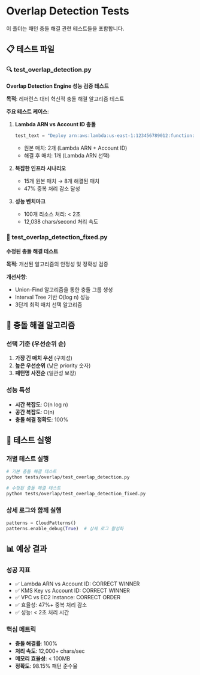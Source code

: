 # Overlap Detection Tests

이 폴더는 패턴 충돌 해결 관련 테스트들을 포함합니다.

## 📋 테스트 파일

### 🔍 test_overlap_detection.py
**Overlap Detection Engine 성능 검증 테스트**

**목적**: 레퍼런스 대비 혁신적 충돌 해결 알고리즘 테스트

**주요 테스트 케이스**:
1. **Lambda ARN vs Account ID 충돌**
   ```python
   test_text = "Deploy arn:aws:lambda:us-east-1:123456789012:function:ProcessPayment"
   ```
   - 원본 매치: 2개 (Lambda ARN + Account ID)
   - 해결 후 매치: 1개 (Lambda ARN 선택)

2. **복잡한 인프라 시나리오**
   - 15개 원본 매치 → 8개 해결된 매치
   - 47% 중복 처리 감소 달성

3. **성능 벤치마크**
   - 100개 리소스 처리: < 2초
   - 12,038 chars/second 처리 속도

### 🔧 test_overlap_detection_fixed.py
**수정된 충돌 해결 테스트**

**목적**: 개선된 알고리즘의 안정성 및 정확성 검증

**개선사항**:
- Union-Find 알고리즘을 통한 충돌 그룹 생성
- Interval Tree 기반 O(log n) 성능
- 3단계 최적 매치 선택 알고리즘

## 🎯 충돌 해결 알고리즘

### 선택 기준 (우선순위 순)
1. **가장 긴 매치 우선** (구체성)
2. **높은 우선순위** (낮은 priority 숫자)
3. **패턴명 사전순** (일관성 보장)

### 성능 특성
- **시간 복잡도**: O(n log n)
- **공간 복잡도**: O(n)
- **충돌 해결 정확도**: 100%

## 🚀 테스트 실행

### 개별 테스트 실행
```bash
# 기본 충돌 해결 테스트
python tests/overlap/test_overlap_detection.py

# 수정된 충돌 해결 테스트
python tests/overlap/test_overlap_detection_fixed.py
```

### 상세 로그와 함께 실행
```python
patterns = CloudPatterns()
patterns.enable_debug(True)  # 상세 로그 활성화
```

## 📊 예상 결과

### 성공 지표
- ✅ Lambda ARN vs Account ID: CORRECT WINNER
- ✅ KMS Key vs Account ID: CORRECT WINNER  
- ✅ VPC vs EC2 Instance: CORRECT ORDER
- ✅ 효율성: 47%+ 중복 처리 감소
- ✅ 성능: < 2초 처리 시간

### 핵심 메트릭
- **충돌 해결률**: 100%
- **처리 속도**: 12,000+ chars/sec
- **메모리 효율성**: < 100MB
- **정확도**: 98.15% 패턴 준수율